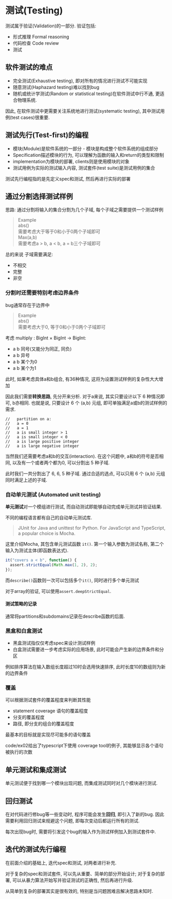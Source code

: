 # 测试(Testing)

测试属于验证(Validation)的一部分. 验证包括:
- 形式推理 Formal reasoning
- 代码检查 Code review
- 测试

## 软件测试的难点

- 完全测试(Exhaustive testing), 即对所有的情况进行测试不可能实现
- 随意测试(Haphazard testing)难以找到bug
- 随机或统计学测试(Random or statistical testing)在软件测试中行不通, 更适合物理系统.

因此, 在软件测试中更需要关注系统地进行测试(systematic testing), 其中测试用例(test cases)很重要.

## 测试先行(Test-first)的编程

- 模块(Module)是软件系统的一部分 - 模块是构成整个软件系统的组成部分
- Specification描述模块的行为, 可以理解为函数的输入和return的类型和限制
- implementation为模块的部署, clients则是使用模块的对象
- 测试用例为实际的测试输入内容, 测试套件(test suite)是测试用例的集合

测试先行编程指的是先定义spec和测试, 然后再进行实际的部署

## 通过分割选择测试样例

思路: 通过分割将输入的集合分割为几个子域, 每个子域之需要提供一个测试样例

> Example  
> abs()  
> 需要考虑大于等于0和小于0两个子域即可  
> Max(a,b)  
> 需要考虑a > b, a < b, a = b三个子域即可

总的来说 子域需要满足:
- 不相交
- 完整
- 非空

### 分割时还需要特别考虑边界条件

bug通常存在于边界中

> Example  
> abs()  
> 需要考虑大于0, 等于0和小于0两个子域即可

考虑 multiply : BigInt × BigInt → BigInt:
- a b 同号(又能分为同正, 同负)
- a b 异号
- a b 某个为0
- a b 某个为1

此时, 如果考虑具体a和b组合, 有36种情况, 这将为设置测试样例的复杂性大大增加

因此我们需要**转换思路**,  先分开来分析. 对于a来说, 其实只要设计以下 6 种情况即可, b亦相同. 也就是说, 只要设计 6 个 (a,b) 元组, 即可单独满足a或b的测试样例的需求.

```
//   partition on a:
//   a = 0
//   a = 1
//   a is small integer > 1
//   a is small integer < 0
//   a is large positive integer
//   a is large negative integer
```

当然我们还需要考虑a和b的交互(interaction). 在这个问题中, a和b的符号是否相同, 以及有一个或者两个都为0, 可以分割出 5 种子域.

此时我们一共分割出了 6, 6, 5 种子域. 通过合适的选点, 可以只用 6 个 (a,b) 元组同时满足上述的子域.

### 自动单元测试 (Automated unit testing)

**单元测试**对一个模组进行测试, 而自动测试即能够自动完成单元测试并验证结果.

不同的编程语言都有自己的自动单元测试库. 

> JUnit for Java and unittest for Python. For JavaScript and TypeScript, a popular choice is Mocha.

这里介绍Mocha, 其包含单元测试函数 `it()`. 第一个输入参数为测试名称, 第二个输入为测试主体(即函数表达式).

```typescript
it("covers a < b", function() {
  assert.strictEqual(Math.max(1, 2), 2);
});
```

而`describe()`函数则一次可以包括多个`it()`, 同时进行多个单元测试

对于array的验证, 可以使用`assert.deepStrictEqual`.

#### 测试策略的记录

通常将partitions和subdomains记录在describe函数的后面.

### 黑盒和白盒测试

- 黑盒测试指仅仅考虑spec来设计测试样例
- 白盒测试需要进一步考虑实际的应用场景, 此时可能会产生新的边界条件和分区

例如排序算法在输入数组长度超过10时会选用快速排序, 此时长度10的数组则为新的边界条件

### 覆盖

可以根据测试套件的覆盖程度来判断其性能

- statement coverage 语句的覆盖程度
- 分支的覆盖程度
- 路径, 即分支的组合的覆盖程度

最基本的目标就是实现尽可能多的语句覆盖

code/ex02给出了typescript下使用 coverage tool的例子, 其能够显示各个语句被执行的次数

## 单元测试和集成测试

单元测试便于找到哪一个模块出现问题, 而集成测试同时对几个模块进行测试.

## 回归测试

在对代码进行修bug等一些变动时, 程序可能会发生**回归**, 即引入了新的bug. 因此需要利用回归测试来规避这个问题, 即每次变动后都运行所有的测试.

每次出现bug时, 需要将引发这个bug的输入作为测试样例加入到测试套件中.

## 迭代的测试先行编程

在前面介绍的基础上, 迭代spec和测试, 对两者进行补充.

对于复杂的spec和测试套件, 可以先从重要、简单的部分开始设计; 对于复杂的部署, 可以从暴力算法开始写并验证测试的正确性, 然后再进行升级.

从简单到复杂的部署其实是很有效的, 特别是当问题困难且解决思路未知时.